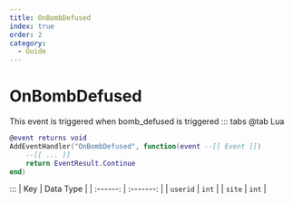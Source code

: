 ```yaml
---
title: OnBombDefused
index: true
order: 2
category:
  - Guide
---
```


# OnBombDefused
This event is triggered when bomb_defused is triggered
::: tabs
@tab Lua
```lua
@event returns void
AddEventHandler("OnBombDefused", function(event --[[ Event ]])
    --[[ ... ]]
    return EventResult.Continue
end)
```

:::
|    Key   | Data Type |
| :------: | :-------: |
| `userid` |   `int`   |
|  `site`  |   `int`   |